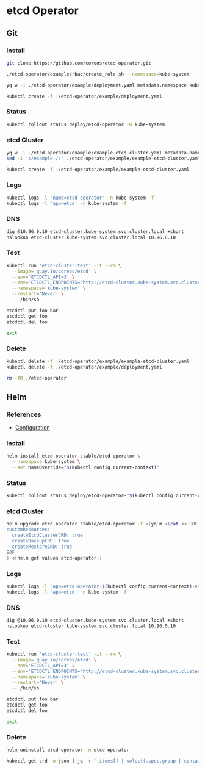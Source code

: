 # etcd Operator

## Git

### Install

```sh
git clone https://github.com/coreos/etcd-operator.git
```

```sh
./etcd-operator/example/rbac/create_role.sh --namespace=kube-system

yq w -i ./etcd-operator/example/deployment.yaml metadata.namespace kube-system

kubectl create -f ./etcd-operator/example/deployment.yaml
```

### Status

```sh
kubectl rollout status deploy/etcd-operator -n kube-system
```

### etcd Cluster

```sh
yq w -i ./etcd-operator/example/example-etcd-cluster.yaml metadata.namespace kube-system
sed -i 's/example-//' ./etcd-operator/example/example-etcd-cluster.yaml

kubectl create -f ./etcd-operator/example/example-etcd-cluster.yaml
```

### Logs

```sh
kubectl logs -l 'name=etcd-operator' -n kube-system -f
kubectl logs -l 'app=etcd' -n kube-system -f
```

### DNS

```sh
dig @10.96.0.10 etcd-cluster.kube-system.svc.cluster.local +short
nslookup etcd-cluster.kube-system.svc.cluster.local 10.96.0.10
```

### Test

```sh
kubectl run 'etcd-cluster-test' -it --rm \
  --image='quay.io/coreos/etcd' \
  --env='ETCDCTL_API=3' \
  --env='ETCDCTL_ENDPOINTS="http://etcd-cluster.kube-system.svc.cluster.local:2379"' \
  --namespace='kube-system' \
  --restart='Never' \
  -- /bin/sh
```

```sh
etcdctl put foo bar
etcdctl get foo
etcdctl del foo

exit
```

### Delete

```sh
kubectl delete -f ./etcd-operator/example/example-etcd-cluster.yaml
kubectl delete -f ./etcd-operator/example/deployment.yaml
```

```sh
rm -fR ./etcd-operator
```

## Helm

### References

- [Configuration](https://github.com/helm/charts/tree/master/stable/etcd-operator#configuration)

### Install

```sh
helm install etcd-operator stable/etcd-operator \
  --namespace kube-system \
  --set nameOverride="$(kubectl config current-context)"
```

### Status

```sh
kubectl rollout status deploy/etcd-operator-"$(kubectl config current-context)"-etcd-operator -n kube-system
```

### etcd Cluster

```sh
helm upgrade etcd-operator stable/etcd-operator -f <(yq m <(cat << EOF
customResources:
  createEtcdClusterCRD: true
  createBackupCRD: true
  createRestoreCRD: true
EOF
) <(helm get values etcd-operator))
```

### Logs

```sh
kubectl logs -l "app=etcd-operator-$(kubectl config current-context)-etcd-operator" -n kube-system -f
kubectl logs -l 'app=etcd' -n kube-system -f
```

### DNS

```sh
dig @10.96.0.10 etcd-cluster.kube-system.svc.cluster.local +short
nslookup etcd-cluster.kube-system.svc.cluster.local 10.96.0.10
```

### Test

```sh
kubectl run 'etcd-cluster-test' -it --rm \
  --image='quay.io/coreos/etcd' \
  --env='ETCDCTL_API=3' \
  --env='ETCDCTL_ENDPOINTS="http://etcd-cluster.kube-system.svc.cluster.local:2379"' \
  --namespace='kube-system' \
  --restart='Never' \
  -- /bin/sh
```

```sh
etcdctl put foo bar
etcdctl get foo
etcdctl del foo

exit
```

### Delete

```sh
helm uninstall etcd-operator -n etcd-operator

kubectl get crd -o json | jq -r '.items[] | select(.spec.group | contains("etcd.database.coreos.com")) | .metadata.name' | xargs kubectl delete crd
```
